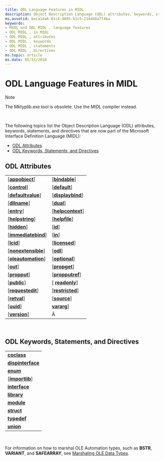 ```yaml
---
title: ODL Language Features in MIDL
description: Object Description Language (ODL) attributes, keywords, statements, and directives that are part of MIDL.
ms.assetid: beca14a6-01c4-4605-b1c5-214d48a7f46a
keywords:
- MIDL and ODL MIDL , language features
- ODL MIDL , in MIDL
- ODL MIDL , attributes
- ODL MIDL , keywords
- ODL MIDL , statements
- ODL MIDL , directives
ms.topic: article
ms.date: 05/31/2018
---
```


# ODL Language Features in MIDL

> [!Note]  
> The Mktyplib.exe tool is obsolete. Use the MIDL compiler instead.

 

The following topics list the Object Description Language (ODL) attributes, keywords, statements, and directives that are now part of the Microsoft Interface Definition Language (MIDL):

-   [ODL Attributes](#odl-attributes)
-   [ODL Keywords, Statements, and Directives](#odl-keywords-statements-and-directives)

## ODL Attributes



|                                            |                                        |
|--------------------------------------------|----------------------------------------|
| \[[**appobject**](appobject.md)\]         | \[[**bindable**](bindable.md)\]       |
| \[[**control**](control.md)\]             | \[[**default**](default.md)\]         |
| \[[**defaultvalue**](defaultvalue.md)\]   | \[[**displaybind**](displaybind.md)\] |
| \[[**dllname**](dllname-str-.md)\]        | \[[**dual**](dual.md)\]               |
| \[[**entry**](entry.md)\]                 | \[[**helpcontext**](helpcontext.md)\] |
| \[[**helpstring**](helpstring.md)\]       | \[[**helpfile**](helpfile.md)\]       |
| \[[**hidden**](hidden.md)\]               | \[[**id**](id.md)\]                   |
| \[[**immediatebind**](immediatebind.md)\] | \[[**in**](in.md)\]                   |
| \[[**lcid**](lcid.md)\]                   | \[[**licensed**](licensed.md)\]       |
| \[[**nonextensible**](nonextensible.md)\] | \[[**odl**](odl.md)\]                 |
| \[[**oleautomation**](oleautomation.md)\] | \[[**optional**](optional.md)\]       |
| \[[**out**](out-idl.md)\]                 | \[[**propget**](propget.md)\]         |
| \[[**propput**](propput.md)\]             | \[[**propputref**](propputref.md)\]   |
| \[[**public**](public.md)\]               | \[ [**readonly**](readonly.md)\]      |
| \[[**requestedit**](requestedit.md)\]     | \[[**restricted**](restricted.md)\]   |
| \[[**retval**](retval.md)\]               | \[[**source**](source.md)\]           |
| \[[**uuid**](uuid.md)\]                   | [**vararg**](vararg.md)\]             |
| \[[**version**](version.md)\]             | Â                                      |



 

## ODL Keywords, Statements, and Directives



|                                        |
|----------------------------------------|
| [**coclass**](coclass.md)             |
| [**dispinterface**](dispinterface.md) |
| [**enum**](enum.md)                   |
| \[[**importlib**](importlib.md)\]     |
| [**interface**](interface.md)         |
| [**library**](library.md)             |
| [**module**](module.md)               |
| [**struct**](struct.md)               |
| [**typedef**](typedef.md)             |
| [**union**](union.md)                 |



 

For information on how to marshal OLE Automation types, such as **BSTR**, **VARIANT**, and **SAFEARRAY**, see [Marshaling OLE Data Types](marshaling-ole-data-types.md).

 

 




